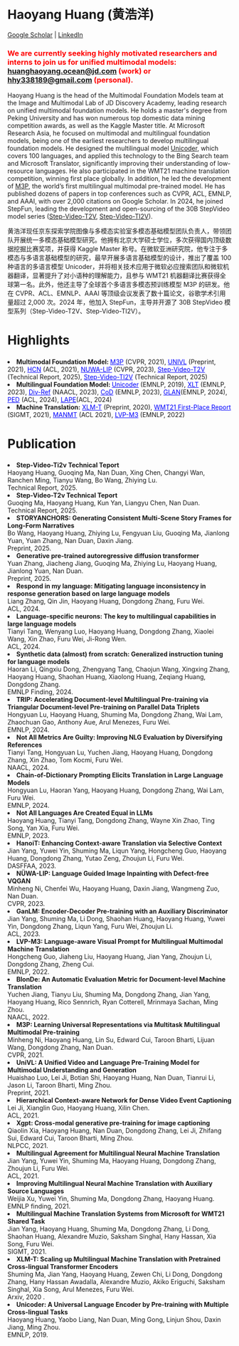 # Haoyang Huang (黄浩洋)

[Google Scholar](https://scholar.google.com/citations?user=nIS66toAAAAJ&hl=en) \| [LinkedIn](https://www.linkedin.com/in/%E6%B5%A9%E6%B4%8B-%E9%BB%84-77a59016a/)

### <span style="color: #ff0000;">We are currently seeking highly motivated researchers and interns to join us for unified multimodal models: huanghaoyang.ocean@jd.com (work) or hhy338189@gmail.com (personal).</span>

Haoyang Huang is the head of the Multimodal Foundation Models team at the Image and Multimodal Lab of JD Discovery Academy, leading research on unified multimodal foundation models. He holds a master's degree from Peking University and has won numerous top domestic data mining competition awards, as well as the Kaggle Master title. At Microsoft Research Asia, he focused on multimodal and multilingual foundation models, being one of the earliest researchers to develop multilingual foundation models. He designed the multilingual model [Unicoder](https://arxiv.org/abs/1909.00964), which covers 100 languages, and applied this technology to the Bing Search team and Microsoft Translator, significantly improving their understanding of low-resource languages. He also participated in the WMT21 machine translation competition, winning first place globally. In addition, he led the development of [M3P](https://arxiv.org/abs/2006.02635), the world’s first multilingual multimodal pre-trained model. He has published dozens of papers in top conferences such as CVPR, ACL, EMNLP, and AAAI, with over 2,000 citations on Google Scholar. In 2024, he joined StepFun, leading the development and open-sourcing of the 30B StepVideo model series ([Step-Video-T2V](https://arxiv.org/abs/2502.10248), [Step-Video-TI2V](https://arxiv.org/abs/2503.11251)).

黄浩洋现任京东探索学院图像与多模态实验室多模态基础模型团队负责人，带领团队开展统一多模态基础模型研究。他拥有北京大学硕士学位，多次获得国内顶级数据挖掘比赛奖项，并获得 Kaggle Master 称号。在微软亚洲研究院，他专注于多模态与多语言基础模型的研究，最早开展多语言基础模型的设计，推出了覆盖 100 种语言的多语言模型 Unicoder，并将相关技术应用于微软必应搜索团队和微软机器翻译，显著提升了对小语种的理解能力，且参与 WMT21 机器翻译比赛获得全球第一名。此外，他还主导了全球首个多语言多模态预训练模型 M3P 的研发。他在 CVPR、ACL、EMNLP、AAAI 等顶级会议发表了数十篇论文，谷歌学术引用量超过 2,000 次。2024 年，他加入 StepFun，主导并开源了 30B StepVideo 模型系列（Step-Video-T2V、Step-Video-TI2V）。


# Highlights

###  <ul style="text-align: left;">
   <li><strong>
    Multimodal Foundation Model: </strong> <a href="https://arxiv.org/abs/2006.02635" style="color:blue;">M3P</a> (CVPR, 2021), <a href="https://arxiv.org/abs/2002.06353" style="color:blue;">UNIVL</a> (Preprint, 2021), <a href="https://aclanthology.org/2021.acl-long.156/" style="color:blue;">HCN</a> (ACL, 2021), <a href="https://arxiv.org/abs/2202.05009" style="color:blue;">NUWA-LIP</a> (CVPR, 2023), <a href="https://arxiv.org/abs/2502.10248" style="color:blue;">Step-Video-T2V</a> (Technical Report, 2025), <a href="https://arxiv.org/abs/2503.11251" style="color:blue;">Step-Video-TI2V</a> (Technical Report, 2025)
  </li>  
  <li><strong>Multilingual Foundation Model: </strong> <a href="https://arxiv.org/abs/1909.00964" style="color:blue;">Unicoder</a> (EMNLP, 2019), <a href="https://arxiv.org/abs/2305.07004" style="color:blue;">XLT</a> (EMNLP, 2023), <a href="https://aclanthology.org/2024.naacl-long.367/" style="color:blue;">Div-Ref</a> (NAACL, 2023), <a href="https://aclanthology.org/2024.emnlp-main.55/" style="color:blue;">CoD</a> (EMNLP, 2023), <a href="https://arxiv.org/abs/2402.13064" style="color:blue;">GLAN</a>(EMNLP, 2024), <a href="https://aclanthology.org/2024.acl-long.229/" style="color:blue;">PED</a> (ACL, 2024), <a href="https://arxiv.org/abs/2402.16438" style="color:blue;">LAPE</a>(ACL, 2024)
  </li> 
  <li><strong>Machine Translation:</strong> <a href="https://arxiv.org/abs/2012.15547" style="color:blue;">XLM-T</a> (Preprint, 2020), <a href="https://aclanthology.org/2021.wmt-1.54" style="color:blue;">WMT21 First-Place Report</a> (SIGMT, 2021), <a href="https://aclanthology.org/2021.acl-short.31/" style="color:blue;">MANMT</a> (ACL 2021), <a href="https://aclanthology.org/2022.emnlp-main.184/" style="color:blue;">LVP-M3</a> (EMNLP, 2022)
  </li> 
  </ul>

# Publication


###  <ul style="text-align: left;">
  <li>
    <strong>Step-Video-Ti2v Technical Teport</strong><br>
    Haoyang Huang, Guoqing Ma, Nan Duan, Xing Chen, Changyi Wan, Ranchen Ming, Tianyu Wang, Bo Wang, Zhiying Lu.<br> 
    Technical Report, 2025.
  </li>

  <li>
    <strong>Step-Video-T2v Technical Teport</strong><br>
    Guoqing Ma, Haoyang Huang, Kun Yan, Liangyu Chen, Nan Duan.<br>
    Technical Report, 2025.
  </li>

  <li>
    <strong>STORYANCHORS: Generating Consistent Multi-Scene Story Frames for Long-Form Narratives</strong><br>
    Bo Wang, Haoyang Huang, Zhiying Lu, Fengyuan Liu, Guoqing Ma, Jianlong Yuan, Yuan Zhang, Nan Duan, Daxin Jiang.<br>
    Preprint, 2025.
  </li>

  <li>
    <strong>Generative pre-trained autoregressive diffusion transformer</strong><br>
    Yuan Zhang, Jiacheng Jiang, Guoqing Ma, Zhiying Lu, Haoyang Huang, Jianlong Yuan, Nan Duan.<br>
    Preprint, 2025.
  </li>

  <li>
    <strong>Respond in my language: Mitigating language inconsistency in response generation based on large language models</strong><br>
    Liang Zhang, Qin Jin, Haoyang Huang, Dongdong Zhang, Furu Wei.<br>
    ACL, 2024.
  </li>

  <li>
    <strong>Language-specific neurons: The key to multilingual capabilities in large language models</strong><br>
    Tianyi Tang, Wenyang Luo, Haoyang Huang, Dongdong Zhang, Xiaolei Wang, Xin Zhao, Furu Wei, Ji-Rong Wen.<br> 
    ACL, 2024.
  </li>

  <li>
    <strong>Synthetic data (almost) from scratch: Generalized instruction tuning for language models</strong><br>
    Haoran Li, Qingxiu Dong, Zhengyang Tang, Chaojun Wang, Xingxing Zhang, Haoyang Huang, Shaohan Huang, Xiaolong Huang, Zeqiang Huang, Dongdong Zhang.<br> 
    EMNLP Finding, 2024.
  </li>

   <li>
    <strong>TRIP: Accelerating Document-level Multilingual Pre-training via Triangular Document-level Pre-training on Parallel Data Triplets</strong><br>
    Hongyuan Lu, Haoyang Huang, Shuming Ma, Dongdong Zhang, Wai Lam, Zhaochuan Gao, Anthony Aue, Arul Menezes, Furu Wei.<br> 
    EMNLP, 2024.
  </li>

   <li>
    <strong>Not All Metrics Are Guilty: Improving NLG Evaluation by Diversifying References</strong><br>
    Tianyi Tang, Hongyuan Lu, Yuchen Jiang, Haoyang Huang, Dongdong Zhang, Xin Zhao, Tom Kocmi, Furu Wei.<br> 
    NAACL, 2024.
  </li>

  <li>
    <strong>Chain-of-Dictionary Prompting Elicits Translation in Large Language Models</strong><br>
    Hongyuan Lu, Haoran Yang, Haoyang Huang, Dongdong Zhang, Wai Lam, Furu Wei.<br> 
    EMNLP, 2024.
  </li>

   <li>
    <strong>Not All Languages Are Created Equal in LLMs</strong><br>
    Haoyang Huang, Tianyi Tang, Dongdong Zhang, Wayne Xin Zhao, Ting Song, Yan Xia, Furu Wei.<br> 
    EMNLP, 2023.
   </li>

  <li>
    <strong>HanoiT: Enhancing Context-aware Translation via Selective Context</strong><br>
    Jian Yang, Yuwei Yin, Shuming Ma, Liqun Yang, Hongcheng Guo, Haoyang Huang, Dongdong Zhang, Yutao Zeng, Zhoujun Li, Furu Wei.<br> 
    DASFFAA, 2023.
   </li>

  <li>
    <strong>NÜWA-LIP: Language Guided Image Inpainting with Defect-free VQGAN</strong><br>
    Minheng Ni, Chenfei Wu, Haoyang Huang, Daxin Jiang, Wangmeng Zuo, Nan Duan.<br> 
    CVPR, 2023.
   </li>

  <li>
    <strong>GanLM: Encoder-Decoder Pre-training with an Auxiliary Discriminator</strong><br>
    Jian Yang, Shuming Ma, Li Dong, Shaohan Huang, Haoyang Huang, Yuwei Yin, Dongdong Zhang, Liqun Yang, Furu Wei, Zhoujun Li.<br> 
    ACL, 2023.
   </li>

  <li>
    <strong>LVP-M3: Language-aware Visual Prompt for Multilingual Multimodal Machine Translation</strong><br>
    Hongcheng Guo, Jiaheng Liu, Haoyang Huang, Jian Yang, Zhoujun Li, Dongdong Zhang, Zheng Cui.<br> 
    EMNLP, 2022.
   </li>

  <li>
    <strong>BlonDe: An Automatic Evaluation Metric for Document-level Machine Translation</strong><br>
    Yuchen Jiang, Tianyu Liu, Shuming Ma, Dongdong Zhang, Jian Yang, Haoyang Huang, Rico Sennrich, Ryan Cotterell, Mrinmaya Sachan, Ming Zhou.<br> 
    NAACL, 2022.
   </li>

   <li>
    <strong>M3P: Learning Universal Representations via Multitask Multilingual Multimodal Pre-training</strong><br>
    Minheng Ni, Haoyang Huang, Lin Su, Edward Cui, Taroon Bharti, Lijuan Wang, Dongdong Zhang, Nan Duan.<br> 
    CVPR, 2021.
   </li>

   <li>
    <strong>UniVL: A Unified Video and Language Pre-Training Model for Multimodal Understanding and Generation</strong><br>
    Huaishao Luo, Lei Ji, Botian Shi, Haoyang Huang, Nan Duan, Tianrui Li, Jason Li, Taroon Bharti, Ming Zhou.<br> 
    Preprint, 2021.
   </li>
   

   <li>
    <strong>Hierarchical Context-aware Network for Dense Video Event Captioning</strong><br>
    Lei Ji, Xianglin Guo, Haoyang Huang, Xilin Chen.<br> 
    ACL, 2021.
   </li>

   <li>
    <strong>Xgpt: Cross-modal generative pre-training for image captioning</strong><br>
    Qiaolin Xia, Haoyang Huang, Nan Duan, Dongdong Zhang, Lei Ji, Zhifang Sui, Edward Cui, Taroon Bharti, Ming Zhou.<br> 
    NLPCC, 2021.
   </li>

   <li>
    <strong>Multilingual Agreement for Multilingual Neural Machine Translation</strong><br>
    Jian Yang, Yuwei Yin, Shuming Ma, Haoyang Huang, Dongdong Zhang, Zhoujun Li, Furu Wei.<br> 
    ACL, 2021.
   </li>

   <li>
    <strong>Improving Multilingual Neural Machine Translation with Auxiliary Source Languages</strong><br>
    Weijia Xu, Yuwei Yin, Shuming Ma, Dongdong Zhang, Haoyang Huang.<br> 
    EMNLP finding, 2021.
   </li>

   <li>
    <strong>Multilingual Machine Translation Systems from Microsoft for WMT21 Shared Task</strong><br>
    Jian Yang, Haoyang Huang, Shuming Ma, Dongdong Zhang, Li Dong, Shaohan Huang, Alexandre Muzio, Saksham Singhal, Hany Hassan, Xia Song, Furu Wei.<br> 
    SIGMT, 2021.
   </li>

   <li>
    <strong>XLM-T: Scaling up Multilingual Machine Translation with Pretrained Cross-lingual Transformer Encoders</strong><br>
    Shuming Ma, Jian Yang, Haoyang Huang, Zewen Chi, Li Dong, Dongdong Zhang, Hany Hassan Awadalla, Alexandre Muzio, Akiko Eriguchi, Saksham Singhal, Xia Song, Arul Menezes, Furu Wei.<br> 
    Arxiv, 2020 .
   </li>

   <li>
    <strong>Unicoder: A Universal Language Encoder by Pre-training with Multiple Cross-lingual Tasks</strong><br>
    Haoyang Huang, Yaobo Liang, Nan Duan, Ming Gong, Linjun Shou, Daxin Jiang, Ming Zhou.<br> 
    EMNLP, 2019.
   </li>

</ul>

